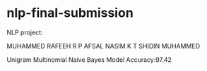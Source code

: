 # nlp-final-submission

NLP project:

MUHAMMED RAFEEH R P
AFSAL NASIM K T
SHIDIN MUHAMMED


Unigram Multinomial Naive Bayes Model Accuracy:97.42
